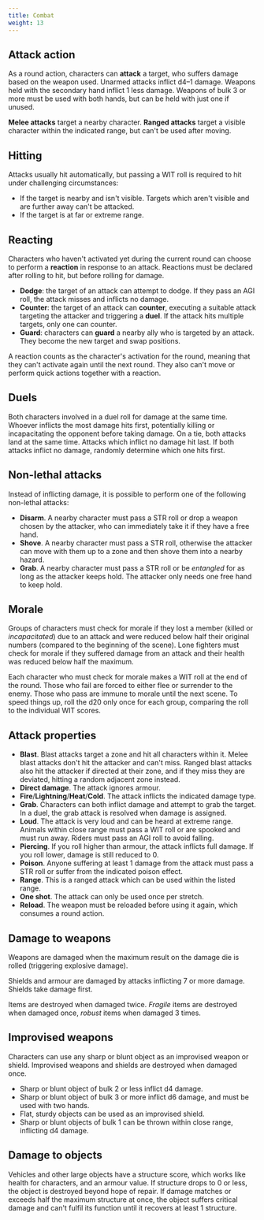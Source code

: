 ```yaml
---
title: Combat
weight: 13
---
```


## Attack action
As a round action, characters can **attack** a target, who suffers damage based on the weapon used.
Unarmed attacks inflict d4–1 damage.
Weapons held with the secondary hand inflict 1 less damage.
Weapons of bulk 3 or more must be used with both hands, but can be held with just one if unused.

**Melee attacks** target a nearby character.
**Ranged attacks** target a visible character within the indicated range, but can't be used after moving.


## Hitting
Attacks usually hit automatically, but passing a WIT roll is required to hit under challenging circumstances:
* If the target is nearby and isn't visible.
  Targets which aren't visible and are further away can't be attacked.
* If the target is at far or extreme range.


## Reacting
Characters who haven't activated yet during the current round can choose to perform a **reaction** in response to an attack.
Reactions must be declared after rolling to hit, but before rolling for damage.
* **Dodge**: the target of an attack can attempt to dodge.
If they pass an AGI roll, the attack misses and inflicts no damage.
* **Counter**: the target of an attack can **counter**, executing a suitable attack targeting the attacker and triggering a **duel**.
If the attack hits multiple targets, only one can counter.
* **Guard**: characters can **guard** a nearby ally who is targeted by an attack.
They become the new target and swap positions.

A reaction counts as the character's activation for the round, meaning that they can't activate again until the next round.
They also can't move or perform quick actions together with a reaction.


## Duels
Both characters involved in a duel roll for damage at the same time.
Whoever inflicts the most damage hits first, potentially killing or incapacitating the opponent before taking damage.
On a tie, both attacks land at the same time.
Attacks which inflict no damage hit last.
If both attacks inflict no damage, randomly determine which one hits first.


## Non-lethal attacks
Instead of inflicting damage, it is possible to perform one of the following non-lethal attacks:
* **Disarm**.
  A nearby character must pass a STR roll or drop a weapon chosen by the attacker, who can immediately take it if they have a free hand.
* **Shove**.
  A nearby character must pass a STR roll, otherwise the attacker can move with them up to a zone and then shove them into a nearby hazard.
* **Grab**.
  A nearby character must pass a STR roll or be *entangled* for as long as the attacker keeps hold.
  The attacker only needs one free hand to keep hold.


## Morale
Groups of characters must check for morale if they lost a member (killed or *incapacitated*) due to an attack and were reduced below half their original numbers (compared to the beginning of the scene).
Lone fighters must check for morale if they suffered damage from an attack and their health was reduced below half the maximum.

Each character who must check for morale makes a WIT roll at the end of the round.
Those who fail are forced to either flee or surrender to the enemy.
Those who pass are immune to morale until the next scene.
To speed things up, roll the d20 only once for each group, comparing the roll to the individual WIT scores.


## Attack properties
* **Blast**.
  Blast attacks target a zone and hit all characters within it.
  Melee blast attacks don't hit the attacker and can't miss.
  Ranged blast attacks also hit the attacker if directed at their zone, and if they miss they are deviated, hitting a random adjacent zone instead.
* **Direct damage**.
  The attack ignores armour.
* **Fire**/**Lightning**/**Heat**/**Cold**.
  The attack inflicts the indicated damage type.
* **Grab**.
  Characters can both inflict damage and attempt to grab the target.
  In a duel, the grab attack is resolved when damage is assigned.
* **Loud**.
  The attack is very loud and can be heard at extreme range.
  Animals within close range must pass a WIT roll or are spooked and must run away.
  Riders must pass an AGI roll to avoid falling.
* **Piercing**.
  If you roll higher than armour, the attack inflicts full damage.
  If you roll lower, damage is still reduced to 0.
* **Poison**.
  Anyone suffering at least 1 damage from the attack must pass a STR roll or suffer from the indicated poison effect.
* **Range**.
  This is a ranged attack which can be used within the listed range.
* **One shot**.
  The attack can only be used once per stretch.
* **Reload**.
  The weapon must be reloaded before using it again, which consumes a round action.


## Damage to weapons
Weapons are damaged when the maximum result on the damage die is rolled (triggering explosive damage).

Shields and armour are damaged by attacks inflicting 7 or more damage.
Shields take damage first.

Items are destroyed when damaged twice.
*Fragile* items are destroyed when damaged once, *robust* items when damaged 3 times.


## Improvised weapons
Characters can use any sharp or blunt object as an improvised weapon or shield.
Improvised weapons and shields are destroyed when damaged once.
* Sharp or blunt object of bulk 2 or less inflict d4 damage.
* Sharp or blunt object of bulk 3 or more inflict d6 damage, and must be used with two hands.
* Flat, sturdy objects can be used as an improvised shield.
* Sharp or blunt objects of bulk 1 can be thrown within close range, inflicting d4 damage.


## Damage to objects
Vehicles and other large objects have a structure score, which works like health for characters, and an armour value.
If structure drops to 0 or less, the object is destroyed beyond hope of repair.
If damage matches or exceeds half the maximum structure at once, the object suffers critical damage and can't fulfil its function until it recovers at least 1 structure.
